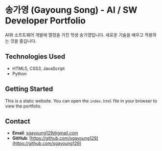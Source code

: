 # 송가영 (Gayoung Song) - AI / SW Developer Portfolio

AI와 소프트웨어 개발에 열정을 가진 학생 송가영입니다. 새로운 기술을 배우고 적용하는 것을 즐깁니다.

## Technologies Used

- HTML5, CSS3, JavaScript
- Python

## Getting Started

This is a static website. You can open the `index.html` file in your browser to view the portfolio.

## Contact

- **Email**: sgayoung129@gmail.com
- **GitHub**: [https://github.com/sgayoung129](https://github.com/sgayoung129)